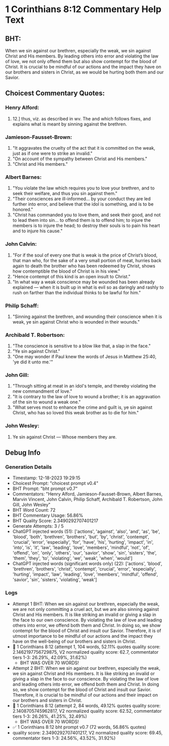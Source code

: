 # 1 Corinthians 8:12 Commentary Help Text

## BHT:
When we sin against our brethren, especially the weak, we sin against Christ and His members. By leading others into error and violating the law of love, we not only offend them but also show contempt for the blood of Christ. It is crucial to be mindful of our actions and the impact they have on our brothers and sisters in Christ, as we would be hurting both them and our Savior.

## Choicest Commentary Quotes:
### Henry Alford:
1.  12.] thus, viz. as described in wv. The and which follows fixes, and explains what is meant by sinning against the brethren.

### Jamieson-Fausset-Brown:
1. "It aggravates the cruelty of the act that it is committed on the weak, just as if one were to strike an invalid."
2. "On account of the sympathy between Christ and His members."
3. "Christ and His members."

### Albert Barnes:
1. "You violate the law which requires you to love your brethren, and to seek their welfare, and thus you sin against them."
2. "Their consciences are ill-informed... by your conduct they are led further into error, and believe that the idol is something, and is to be honored."
3. "Christ has commanded you to love them, and seek their good, and not to lead them into sin... to offend them is to offend him; to injure the members is to injure the head; to destroy their souls is to pain his heart and to injure his cause."

### John Calvin:
1. "For if the soul of every one that is weak is the price of Christ’s blood, that man who, for the sake of a very small portion of meat, hurries back again to death the brother who has been redeemed by Christ, shows how contemptible the blood of Christ is in his view." 
2. "Hence contempt of this kind is an open insult to Christ." 
3. "In what way a weak conscience may be wounded has been already explained — when it is built up in what is evil so as daringly and rashly to rush on farther than the individual thinks to be lawful for him."

### Philip Schaff:
1. "Sinning against the brethren, and wounding their conscience when it is weak, ye sin against Christ who is wounded in their wounds."


### Archibald T. Robertson:
1. "The conscience is sensitive to a blow like that, a slap in the face."
2. "Ye sin against Christ."
3. "One may wonder if Paul knew the words of Jesus in Matthew 25:40, 'ye did it unto me.'"

### John Gill:
1. "Through sitting at meat in an idol's temple, and thereby violating the new commandment of love."
2. "It is contrary to the law of love to wound a brother; it is an aggravation of the sin to wound a weak one."
3. "What serves most to enhance the crime and guilt is, ye sin against Christ, who has so loved this weak brother as to die for him."

### John Wesley:
1. Ye sin against Christ — Whose members they are.



## Debug Info
### Generation Details
- Timestamp: 12-18-2023 19:29:15
- Choicest Prompt: "choicest prompt v0.4"
- BHT Prompt: "bht prompt v0.7"
- Commentators: "Henry Alford, Jamieson-Fausset-Brown, Albert Barnes, Marvin Vincent, John Calvin, Philip Schaff, Archibald T. Robertson, John Gill, John Wesley"
- BHT Word Count: 72
- BHT Commentary Usage: 56.86%
- BHT Quality Score: 2.3490292707401217
- Generate Attempts: 3 / 5
- ChatGPT injected words (51):
	['actions', 'against', 'also', 'and', 'as', 'be', 'blood', 'both', 'brethren', 'brothers', 'but', 'by', 'christ', 'contempt', 'crucial', 'error', 'especially', 'for', 'have', 'his', 'hurting', 'impact', 'in', 'into', 'is', 'it', 'law', 'leading', 'love', 'members', 'mindful', 'not', 'of', 'offend', 'on', 'only', 'others', 'our', 'savior', 'show', 'sin', 'sisters', 'the', 'them', 'they', 'to', 'violating', 'we', 'weak', 'when', 'would']
- ChatGPT injected words (significant words only) (22):
	['actions', 'blood', 'brethren', 'brothers', 'christ', 'contempt', 'crucial', 'error', 'especially', 'hurting', 'impact', 'law', 'leading', 'love', 'members', 'mindful', 'offend', 'savior', 'sin', 'sisters', 'violating', 'weak']

### Logs
- Attempt 1 BHT: When we sin against our brethren, especially the weak, we are not only committing a cruel act, but we are also sinning against Christ and His members. It is like striking an invalid or giving a slap in the face to our own conscience. By violating the law of love and leading others into error, we offend both them and Christ. In doing so, we show contempt for the blood of Christ and insult our Savior. Therefore, it is of utmost importance to be mindful of our actions and the impact they have on the well-being of our brothers and sisters in Christ.
- 🔄 1 Corinthians 8:12 (attempt 1, 104 words, 52.11% quotes quality score: 2.1462197756729875, V2 normalized quality score: 62.7, commentator tiers 1-3: 26.29%, 42.09%, 31.62%) 
	- BHT WAS OVER 70 WORDS!
- Attempt 2 BHT: When we sin against our brethren, especially the weak, we sin against Christ and His members. It is like striking an invalid or giving a slap in the face to our conscience. By violating the law of love and leading others into error, we offend both them and Christ. In doing so, we show contempt for the blood of Christ and insult our Savior. Therefore, it is crucial to be mindful of our actions and their impact on our brothers and sisters in Christ.
- 🔄 1 Corinthians 8:12 (attempt 2, 84 words, 49.12% quotes quality score: 2.1408705745962817, V2 normalized quality score: 62.52, commentator tiers 1-3: 26.26%, 41.25%, 32.49%) 
	- BHT WAS OVER 70 WORDS!
- ✅ 1 Corinthians 8:12 bht prompt v0.7 (72 words, 56.86% quotes)
- quality score: 2.3490292707401217, V2 normalized quality score: 69.45, commentator tiers 1-3: 24.56%, 43.52%, 31.92%)